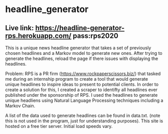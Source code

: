 # headline_generator

## Live link: https://headline-generator-rps.herokuapp.com/ pass:rps2020

This is a unique news headline generator that takes a set of previously chosen headlines and a Markov model to generate new ones. After trying to generate the headlines, reload the page if there issues with displaying the headlines.

Problem: RPS is a PR firm (https://www.rockpaperscissors.biz/) that tasked me during an internship program to create a tool that would generate unique headlines to inspire ideas to present to potential clients. In order to create a solution for this, I created a scraper to identifty all headlines ever published under the sponsorship of RPS. I used the headlines to generate unique headliens using Natural Language Processing techniques including a Markov Chain.


A list of the data used to generate headlines can be found in data.txt. (note this is not used in the program, just for understanding purposes). This site is hosted on a free tier server. Initial load speeds vary.
